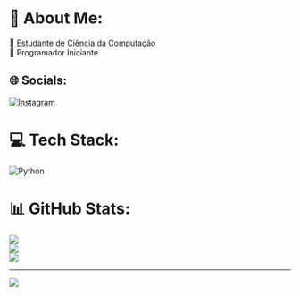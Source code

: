 # 💫 About Me:
🔭 Estudante de Ciência da Computação<br>🔎 Programador Iniciante


## 🌐 Socials:
[![Instagram](https://img.shields.io/badge/Instagram-%23E4405F.svg?logo=Instagram&logoColor=white)](https://instagram.com/jean_massumi) 

# 💻 Tech Stack:
![Python](https://img.shields.io/badge/python-3670A0?style=for-the-badge&logo=python&logoColor=ffdd54)
# 📊 GitHub Stats:
![](https://github-readme-stats.vercel.app/api?username=Jean-Massumi&theme=dracula&hide_border=false&include_all_commits=false&count_private=false)<br/>
![](https://github-readme-streak-stats.herokuapp.com/?user=Jean-Massumi&theme=dracula&hide_border=false)<br/>
![](https://github-readme-stats.vercel.app/api/top-langs/?username=Jean-Massumi&theme=dracula&hide_border=false&include_all_commits=false&count_private=false&layout=compact)

---
[![](https://visitcount.itsvg.in/api?id=Jean-Massumi&icon=0&color=10)](https://visitcount.itsvg.in)

<!-- Proudly created with GPRM ( https://gprm.itsvg.in ) -->
